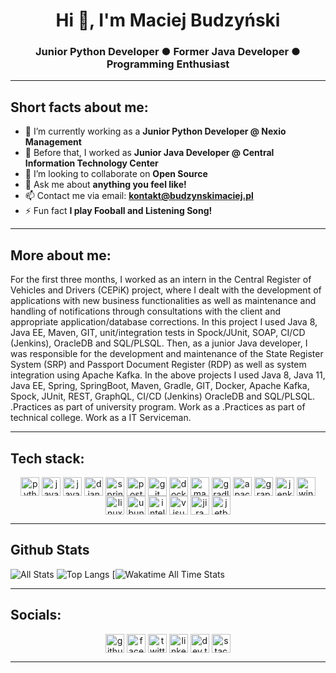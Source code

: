 <h1 align="center">Hi 👋, I'm Maciej Budzyński</h1>
<h3 align="center">Junior Python Developer ● Former Java Developer ● Programming Enthusiast</h3>
<hr/>

## Short facts about me:

- 🔭 I’m currently working as a **Junior Python Developer @ Nexio Management**
- 🔭 Before that, I worked as **Junior Java Developer @ Central Information Technology Center**
- 👯 I’m looking to collaborate on **Open Source**
- 💬 Ask me about **anything you feel like!**
- 📫 Contact me via email: **kontakt@budzynskimaciej.pl**
- ⚡ Fun fact **I play Fooball and Listening Song!**

<hr/>

## More about me:
For the first three months, I worked as an intern in the Central Register of Vehicles and Drivers (CEPiK) project, where I dealt with the development of applications with new business functionalities as well as maintenance and handling of notifications through consultations with the client and appropriate application/database corrections. In this project I used Java 8, Java EE, Maven, GIT, unit/integration tests in Spock/JUnit, SOAP, CI/CD (Jenkins), OracleDB and SQL/PLSQL. Then, as a junior Java developer, I was responsible for the development and maintenance of the State Register System (SRP) and Passport Document Register (RDP) as well as system integration using Apache Kafka. In the above projects I used Java 8, Java 11, Java EE, Spring, SpringBoot, Maven, Gradle, GIT, Docker, Apache Kafka, Spock, JUnit, REST, GraphQL, CI/CD (Jenkins) OracleDB and SQL/PLSQL.
.Practices as part of university program. Work as a
.Practices as part of technical college.
Work as a IT Serviceman.

<hr/>

## Tech stack:
<p align="center">
    <img align="center" src="https://cdn.jsdelivr.net/npm/simple-icons@3.0.1/icons/python.svg" alt="python" height="30" width="30" />
    <img align="center" src="https://cdn.jsdelivr.net/npm/simple-icons@3.0.1/icons/java.svg" alt="java" height="30" width="30" />
    <img align="center" src="https://cdn.jsdelivr.net/npm/simple-icons@3.0.1/icons/javascript.svg" alt="javascript" height="30" width="30" />
    <img align="center" src="https://cdn.jsdelivr.net/npm/simple-icons@3.0.1/icons/django.svg" alt="django" height="30" width="30" />
    <img align="center" src="https://cdn.jsdelivr.net/npm/simple-icons@3.0.1/icons/spring.svg" alt="spring" height="30" width="30" />
    <img align="center" src="https://cdn.jsdelivr.net/npm/simple-icons@3.0.1/icons/postgresql.svg" alt="postgresql" height="30" width="30" />
    <img align="center" src="https://cdn.jsdelivr.net/npm/simple-icons@3.0.1/icons/git.svg" alt="git" height="30" width="30" />
    <img align="center" src="https://cdn.jsdelivr.net/npm/simple-icons@3.0.1/icons/docker.svg" alt="docker" height="30" width="30" />
    <img align="center" src="https://cdn.jsdelivr.net/npm/simple-icons@3.0.1/icons/apachemaven.svg" alt="maven" height="30" width="30" />
    <img align="center" src="https://cdn.jsdelivr.net/npm/simple-icons@3.0.1/icons/gradle.svg" alt="gradle" height="30" width="30" />
    <img align="center" src="https://cdn.jsdelivr.net/npm/simple-icons@3.0.1/icons/apachekafka.svg" alt="apachekafka" height="30" width="30" />
    <img align="center" src="https://cdn.jsdelivr.net/npm/simple-icons@3.0.1/icons/graphql.svg" alt="graphql" height="30" width="30" />
    <img align="center" src="https://cdn.jsdelivr.net/npm/simple-icons@3.0.1/icons/jenkins.svg" alt="jenkins" height="30" width="30" />
    <img align="center" src="https://cdn.jsdelivr.net/npm/simple-icons@3.0.1/icons/windows.svg" alt="windows" height="30" width="30" />
    <img align="center" src="https://cdn.jsdelivr.net/npm/simple-icons@3.0.1/icons/linux.svg" alt="linux" height="30" width="30" />
    <img align="center" src="https://cdn.jsdelivr.net/npm/simple-icons@3.0.1/icons/ubuntu.svg" alt="ubuntu" height="30" width="30" />
    <img align="center" src="https://cdn.jsdelivr.net/npm/simple-icons@3.0.1/icons/intellijidea.svg" alt="intellijidea" height="30" width="30" />
    <img align="center" src="https://cdn.jsdelivr.net/npm/simple-icons@3.0.1/icons/visualstudiocode.svg" alt="visualstudiocode" height="30" width="30" />
    <img align="center" src="https://cdn.jsdelivr.net/npm/simple-icons@3.0.1/icons/jira.svg" alt="jira" height="30" width="30" />
    <img align="center" src="https://cdn.jsdelivr.net/npm/simple-icons@3.0.1/icons/jetbrains.svg" alt="jetbrains" height="30" width="30" />
</p>
<hr/>
<!--- TODO 
## Projects:
### Main:
- UnderConstruction
### Proof of Concept:
- UnderConstruction
### Rectuitment tasks:
- UnderConstruction
<hr/>
--->

## Github Stats
![All Stats](https://github-readme-stats.vercel.app/api?username=BudzynskiMaciej&show_icons=true&include_all_commits=true&count_private=true&custom_title=BudzynskiMaciej%20-%20Github%20Stats)
![Top Langs](https://github-readme-stats.vercel.app/api/top-langs/?username=BudzynskiMaciej&layout=compact)
[![Wakatime All Time Stats](https://github-readme-stats.vercel.app/api/wakatime?username=BudzynskiMaciej&layout=compact&custom_title=Wakatime%20-%20All%20Time%20Stats)
<hr/>

## Socials:
<p align="center">
    <a href="https://github.com/budzynskimaciej" target="blank"><img align="center" src="https://cdn.jsdelivr.net/npm/simple-icons@3.0.1/icons/github.svg" alt="github" height="30" width="30" /></a>
    <a href="https://www.facebook.com/maciej.budzynski1" target="blank"><img align="center" src="https://cdn.jsdelivr.net/npm/simple-icons@3.0.1/icons/facebook.svg" alt="facebook" height="30" width="30" /></a>
    <a href="https://twitter.com/BudzynskiMaciek" target="blank"><img align="center" src="https://cdn.jsdelivr.net/npm/simple-icons@3.0.1/icons/twitter.svg" alt="twitter" height="30" width="30" /></a>
    <a href="https://www.linkedin.com/in/budzynskimaciej/" target="blank"><img align="center" src="https://cdn.jsdelivr.net/npm/simple-icons@3.0.1/icons/linkedin.svg" alt="linkedin" height="30" width="30" /></a>
    <a href="https://dev.to/budzynskimaciej" target="blank"><img align="center" src="https://cdn.jsdelivr.net/npm/simple-icons@3.0.1/icons/dev-dot-to.svg" alt="dev.to" height="30" width="30" /></a>
    <a href="https://stackoverflow.com/users/6785124/maciej-budzy%C5%84ski" target="blank"><img align="center" src="https://cdn.jsdelivr.net/npm/simple-icons@3.0.1/icons/stackoverflow.svg" alt="stackoverflow" height="30" width="30" /></a>
</p>
<hr/>
